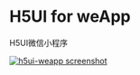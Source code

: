 # H5UI for weApp

H5UI微信小程序


[![h5ui-weapp screenshot](https://s.h5ui.io/img/h5ui-weapp-screenshot.png)]()